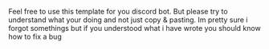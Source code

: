 Feel free to use this template for you discord bot. But please try to understand what your doing and not just copy & pasting.
Im pretty sure i forgot somethings but if you understood what i have wrote you should know how to fix a bug
